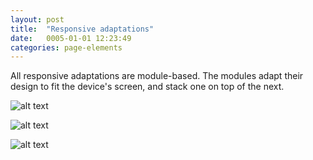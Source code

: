 ```yaml
---
layout: post
title:  "Responsive adaptations"
date:   0005-01-01 12:23:49
categories: page-elements
---
```


All responsive adaptations are module-based. The modules adapt their design to fit the device's screen,
and stack one on top of the next.

![alt text][desktop]

![alt text][responsive-labels]

![alt text][mobile]


[desktop]: /gfw-style-guides/images/posts/responsive-adaptations/02-01-desktop.png "desktop"
[responsive-labels]: /gfw-style-guides/images/posts/responsive-adaptations/02-02-responsive-labels.png "responsive labels"
[mobile]: /gfw-style-guides/images/posts/responsive-adaptations/02-03-mobile.png "mobile"
